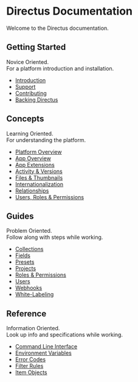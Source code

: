 # Directus Documentation

Welcome to the Directus documentation.

## Getting Started

Novice Oriented.   
For a platform introduction and installation.

-   [Introduction](/getting-started/introduction)
-   [Support](/getting-started/support)
-   [Contributing](/getting-started/contributing)
-   [Backing Directus](/getting-started/backing-directus)

## Concepts

Learning Oriented.  
For understanding the platform.

-   [Platform Overview](/concepts/platform-overview)
-   [App Overview](/concepts/app-overview)
-   [App Extensions](/concepts/app-extensions)
-   [Activity & Versions](/concepts/activity-and-versions)
-   [Files & Thumbnails](/concepts/files-and-thumbnails)
-   [Internationalization](/concepts/internationalization)
-   [Relationships](/concepts/relationships)
-   [Users, Roles & Permissions](/concepts/users-roles-and-permissions)

## Guides

Problem Oriented.  
Follow along with steps while working.

-   [Collections](/guides/collections)
-   [Fields](/guides/fields)
-   [Presets](/guides/presets)
-   [Projects](/guides/projects)
-   [Roles & Permissions](/guides/roles-and-permissions)
-   [Users](/guides/users)
-   [Webhooks](/guides/webhooks)
-   [White-Labeling](/guides/white-labeling)

## Reference

Information Oriented.  
Look up info and specifications while working.

-   [Command Line Interface](/reference/command-line-interface)
-   [Environment Variables](/reference/environment-variables)
-   [Error Codes](/reference/error-codes)
-   [Filter Rules](/reference/filter-rules)
-   [Item Objects](/reference/item-objects)
